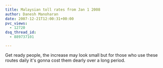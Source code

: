 ```yaml
---
title: Malaysian toll rates from Jan 1 2008
author: Danesh Manoharan
date: 2007-12-21T12:00:31+00:00
pvc_views:
  - 12720
dsq_thread_id:
  - 889737101

---
```

Get ready people, the increase may look small but for those who use these routes daily it's gonna cost them dearly over a long period.